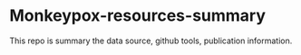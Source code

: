 # Monkeypox-resources-summary
This repo is summary the data source, github tools, publication information. 
